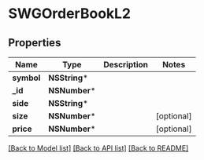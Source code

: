 # SWGOrderBookL2

## Properties
Name | Type | Description | Notes
------------ | ------------- | ------------- | -------------
**symbol** | **NSString*** |  | 
**_id** | **NSNumber*** |  | 
**side** | **NSString*** |  | 
**size** | **NSNumber*** |  | [optional] 
**price** | **NSNumber*** |  | [optional] 

[[Back to Model list]](../README.md#documentation-for-models) [[Back to API list]](../README.md#documentation-for-api-endpoints) [[Back to README]](../README.md)


